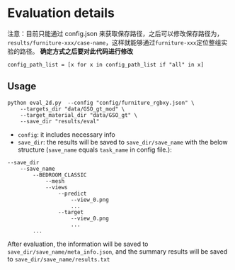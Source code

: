 # Evaluation details
注意：目前只能通过 config.json 来获取保存路径，之后可以修改保存路径为，`results/furniture-xxx/case-name`，这样就能够通过`furniture-xxx`定位整组实验的路径。
**确定方式之后要对此代码进行修改**
```
config_path_list = [x for x in config_path_list if "all" in x]
```
## Usage
```
python eval_2d.py  --config "config/furniture_rgbxy.json" \ 
    --targets_dir "data/GSO_gt_mod" \
    --target_material_dir "data/GSO_gt" \
    --save_dir "results/eval"
```
* `config`: it includes necessary info
* `save_dir`: the results will be saved to `save_dir/save_name` with the below structure (`save_name` equals `task_name` in config file.):
```
--save_dir
    --save_name
        --BEDROOM_CLASSIC
            --mesh
            --views
                --predict
                    --view_0.png
                    ...
                --target
                    --view_0.png
                    ...
        ...
```
After evaluation, the information will be saved to `save_dir/save_name/meta_info.json`, and the summary results will be saved to `save_dir/save_name/results.txt`
